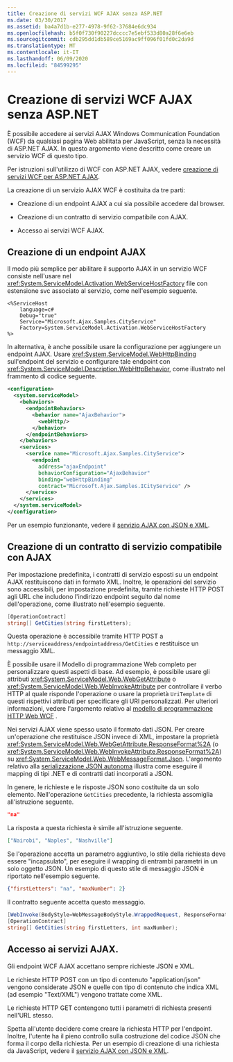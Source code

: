 ```yaml
---
title: Creazione di servizi WCF AJAX senza ASP.NET
ms.date: 03/30/2017
ms.assetid: ba4a7d1b-e277-4978-9f62-37684e6dc934
ms.openlocfilehash: b5f0f730f90227dcccc7e5ebf533d80a28f6e6eb
ms.sourcegitcommit: cdb295dd1db589ce5169ac9ff096f01fd0c2da9d
ms.translationtype: MT
ms.contentlocale: it-IT
ms.lasthandoff: 06/09/2020
ms.locfileid: "84599295"
---
```

# <a name="creating-wcf-ajax-services-without-aspnet"></a>Creazione di servizi WCF AJAX senza ASP.NET
È possibile accedere ai servizi AJAX Windows Communication Foundation (WCF) da qualsiasi pagina Web abilitata per JavaScript, senza la necessità di ASP.NET AJAX. In questo argomento viene descritto come creare un servizio WCF di questo tipo.  
  
 Per istruzioni sull'utilizzo di WCF con ASP.NET AJAX, vedere [creazione di servizi WCF per ASP.NET AJAX](creating-wcf-services-for-aspnet-ajax.md).  
  
 La creazione di un servizio AJAX WCF è costituita da tre parti:  
  
- Creazione di un endpoint AJAX a cui sia possibile accedere dal browser.  
  
- Creazione di un contratto di servizio compatibile con AJAX.  
  
- Accesso ai servizi WCF AJAX.  
  
## <a name="creating-an-ajax-endpoint"></a>Creazione di un endpoint AJAX  
 Il modo più semplice per abilitare il supporto AJAX in un servizio WCF consiste nell'usare nel <xref:System.ServiceModel.Activation.WebServiceHostFactory> file con estensione svc associato al servizio, come nell'esempio seguente.  
  
```text
<%ServiceHost
    language=c#  
    Debug="true"  
    Service="Microsoft.Ajax.Samples.CityService"  
    Factory=System.ServiceModel.Activation.WebServiceHostFactory  
%>  
```  
  
 In alternativa, è anche possibile usare la configurazione per aggiungere un endpoint AJAX. Usare <xref:System.ServiceModel.WebHttpBinding> sull'endpoint del servizio e configurare tale endpoint con <xref:System.ServiceModel.Description.WebHttpBehavior>, come illustrato nel frammento di codice seguente.  
  
```xml  
<configuration>  
  <system.serviceModel>  
    <behaviors>  
      <endpointBehaviors>  
        <behavior name="AjaxBehavior">  
          <webHttp/>  
        </behavior>  
      </endpointBehaviors>  
    </behaviors>  
    <services>  
      <service name="Microsoft.Ajax.Samples.CityService">  
        <endpoint
          address="ajaxEndpoint"  
          behaviorConfiguration="AjaxBehavior"  
          binding="webHttpBinding"  
          contract="Microsoft.Ajax.Samples.ICityService" />  
      </service>  
    </services>  
  </system.serviceModel>  
</configuration>  
```  
  
 Per un esempio funzionante, vedere il [servizio AJAX con JSON e XML](../samples/ajax-service-with-json-and-xml-sample.md).  
  
## <a name="creating-an-ajax-compatible-service-contract"></a>Creazione di un contratto di servizio compatibile con AJAX  
 Per impostazione predefinita, i contratti di servizio esposti su un endpoint AJAX restituiscono dati in formato XML. Inoltre, le operazioni del servizio sono accessibili, per impostazione predefinita, tramite richieste HTTP POST agli URL che includono l'indirizzo endpoint seguito dal nome dell'operazione, come illustrato nell'esempio seguente.  
  
```csharp
[OperationContract]  
string[] GetCities(string firstLetters);  
```  
  
 Questa operazione è accessibile tramite HTTP POST a `http://serviceaddress/endpointaddress/GetCities` e restituisce un messaggio XML.  
  
 È possibile usare il Modello di programmazione Web completo per personalizzare questi aspetti di base. Ad esempio, è possibile usare gli attributi <xref:System.ServiceModel.Web.WebGetAttribute> o <xref:System.ServiceModel.Web.WebInvokeAttribute> per controllare il verbo HTTP al quale risponde l'operazione o usare la proprietà `UriTemplate` di questi rispettivi attributi per specificare gli URI personalizzati. Per ulteriori informazioni, vedere l'argomento relativo al [modello di programmazione HTTP Web WCF](wcf-web-http-programming-model.md) .  
  
 Nei servizi AJAX viene spesso usato il formato dati JSON. Per creare un'operazione che restituisce JSON invece di XML, impostare la proprietà <xref:System.ServiceModel.Web.WebGetAttribute.ResponseFormat%2A> (o <xref:System.ServiceModel.Web.WebInvokeAttribute.ResponseFormat%2A>) su <xref:System.ServiceModel.Web.WebMessageFormat.Json>. L'argomento relativo alla [serializzazione JSON autonoma](stand-alone-json-serialization.md) illustra come eseguire il mapping di tipi .NET e di contratti dati incorporati a JSON.  
  
 In genere, le richieste e le risposte JSON sono costituite da un solo elemento. Nell'operazione `GetCities` precedente, la richiesta assomiglia all'istruzione seguente.  
  
```json
"na"  
```  
  
 La risposta a questa richiesta è simile all'istruzione seguente.  
  
```json
["Nairobi", "Naples", "Nashville"]  
```  
  
 Se l'operazione accetta un parametro aggiuntivo, lo stile della richiesta deve essere "incapsulato", per eseguire il wrapping di entrambi parametri in un solo oggetto JSON. Un esempio di questo stile di messaggio JSON è riportato nell'esempio seguente.  
  
```json  
{"firstLetters": "na", "maxNumber": 2}  
```  
  
 Il contratto seguente accetta questo messaggio.  
  
```csharp
[WebInvoke(BodyStyle=WebMessageBodyStyle.WrappedRequest, ResponseFormat=WebMessageFormat.Json)]  
[OperationContract]  
string[] GetCities(string firstLetters, int maxNumber);  
```  
  
## <a name="accessing-ajax-services"></a>Accesso ai servizi AJAX.  
 Gli endpoint WCF AJAX accettano sempre richieste JSON e XML.  
  
 Le richieste HTTP POST con un tipo di contenuto "application/json" vengono considerate JSON e quelle con tipo di contenuto che indica XML (ad esempio "Text/XML") vengono trattate come XML.  
  
 Le richieste HTTP GET contengono tutti i parametri di richiesta presenti nell'URL stesso.  
  
 Spetta all'utente decidere come creare la richiesta HTTP per l'endpoint. Inoltre, l'utente ha il pieno controllo sulla costruzione del codice JSON che forma il corpo della richiesta. Per un esempio di creazione di una richiesta da JavaScript, vedere il [servizio AJAX con JSON e XML](../samples/ajax-service-with-json-and-xml-sample.md).
